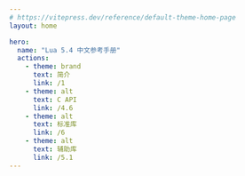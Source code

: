 ```yaml
---
# https://vitepress.dev/reference/default-theme-home-page
layout: home

hero:
  name: "Lua 5.4 中文参考手册"
  actions:
    - theme: brand
      text: 简介
      link: /1
    - theme: alt
      text: C API
      link: /4.6
    - theme: alt
      text: 标准库
      link: /6
    - theme: alt
      text: 辅助库
      link: /5.1
---
```

